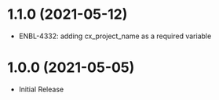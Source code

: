 # 1.1.0 (2021-05-12)
* ENBL-4332: adding cx_project_name as a required variable

# 1.0.0 (2021-05-05)
* Initial Release